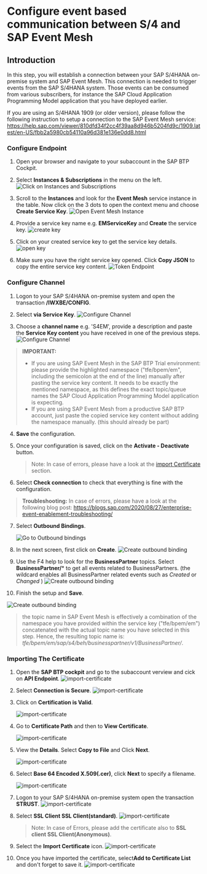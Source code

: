 # Configure event based communication between S/4 and SAP Event Mesh
## Introduction

In this step, you will establish a connection between your SAP S/4HANA on-premise system and SAP Event Mesh. This connection is needed to trigger events from the SAP S/4HANA system. Those events can be consumed from various subscribers, for instance the SAP Cloud Application Programming Model application that you have deployed earlier. 

If you are using an S/4HANA 1909 (or older version), please follow the following instruction to setup a connection to the SAP Event Mesh service: https://help.sap.com/viewer/810dfd34f2cc4f39aa8d946b5204fd9c/1909.latest/en-US/fbb2a5980cb54110a96d381e136e0dd8.html

### Configure Endpoint

1. Open your browser and navigate to your subaccount in the SAP BTP Cockpit. 
2. Select **Instances & Subscriptions** in the menu on the left.
   ![Click on Instances and Subscriptions](./images/instances.png)

3. Scroll to the **Instances** and look for the **Event Mesh** service instance in the table. Now click on the 3 dots to open the context menu and choose **Create Service Key**.
   ![Open Event Mesh Instance](./images/service-key-creation.png)

4. Provide a service key name e.g. **EMServiceKey** and **Create** the service key.
   ![create key](./images/EventBased2.png)

5. Click on your created service key to get the service key details.
   ![open key](./images/open-servicekey.png)

6. Make sure you have the right service key opened. Click **Copy JSON** to copy the entire service key content. 
   ![Token Endpoint](./images/copy-key-json.png)
 
 ### Configure Channel

1. Logon to your SAP S/4HANA on-premise system and open the transaction **/IWXBE/CONFIG**.
2. Select **via Service Key**.
   ![Configure Channel](./images/EventBased4.png)

3. Choose a **channel name** e.g. 'S4EM', provide a description and paste the **Service Key content** you have received in one of the previous steps. 
   ![Configure Channel](./images/eventmesh-trial.png)
> **IMPORTANT:** 
>
> - If you are using SAP Event Mesh in the SAP BTP Trial environment: please provide the highlighted namespace ("tfe/bpem/em", including the semicolon at the end of the line) manually after pasting the service key content. It needs to be exactly the mentioned namespace, as this defines the exact topic/queue names the SAP Cloud Application Programming Model application is expecting.
> - If you are using SAP Event Mesh from a productive SAP BTP account, just paste the copied service key content without adding the namespace manually. (this should already be part)

4. **Save** the configuration.

5. Once your configuration is saved, click on the **Activate - Deactivate** button.
   > Note: In case of errors, please have a look at the [import Certificate](#importing-the-certificate) section.

6. Select **Check connection** to check that everything is fine with the configuration.
> **Troubleshooting:** In case of errors, please have a look at the following blog post: https://blogs.sap.com/2020/08/27/enterprise-event-enablement-troubleshooting/

7. Select **Outbound Bindings**.
   
   ![Go to Outbound bindings](./images/outbound-bindings.png) 

8. In the next screen, first click on **Create**.
   ![Create outbound binding](./images/create-outbound-binding.png) 

 9.  Use the F4 help to look for the **BusinessPartner** topics. Select **BusinessPartner/*** to get all events related to BusinessPartners. (the wildcard enables all BusinessPartner related events such as *Created* or *Changed* )
   ![Create outbound binding](./images/topic-filter.png) 

10. Finish the setup and **Save**. 
   
   ![Create outbound binding](./images/finish-outbound-binding.png) 

> the topic name in SAP Event Mesh is effectively a combination of the namespace you have provided within the service key ("tfe/bpem/em") concatenated with the actual topic name you have selected in this step. Hence, the resulting topic name is: *tfe/bpem/em/sap/s4/beh/businesspartner/v1/BusinessPartner/*. 
### Importing The Certificate 

1. Open the **SAP BTP cockpit** and go to the subaccount verview and cick on **API Endpoint**.
   ![import-certificate](./images/importCertificate1.png)

2. Select **Connection is Secure**.
   ![import-certificate](./images/importCertificate2.png)

3. Click on **Certification is Valid**.

   ![import-certificate](./images/importCertificate3.png)

4. Go to **Certificate Path** and then to **View Certificate**.

   ![import-certificate](./images/importCertificate4.png)

5. View the **Details**. Select **Copy to File** and Click **Next**.

   ![import-certificate](./images/importCertificate5.png)

6. Select **Base 64 Encoded X.509(.cer)**, click **Next** to specify a filename.

   ![import-certificate](./images/importCertificate6.png)

7. Logon to your SAP S/4HANA on-premise system open the transaction **STRUST**. 
   ![import-certificate](./images/importCertificate7.png)

8. Select **SSL Client SSL Client(standard)**.
   ![import-certificate](./images/importCertificate8.png)
   > Note: In case of Errors, please add the certificate also to **SSL client SSL Client(Anonymous)**.

10. Select the **Import Certificate** icon.
   ![import-certificate](./images/importCertificate9.png)

11. Once you have imported the certificate, select**Add to Certificate List** and don't forget to save it.
   ![import-certificate](./images/importCertificate10.png)
